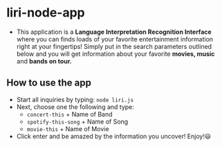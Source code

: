 # liri-node-app

* This application is a **Language Interpretation Recognition Interface** where you can finds loads of your favorite entertainment information right at your fingertips! Simply put in the search parameters outlined below and you will get information about your favorite **movies, music** and **bands on tour.**

## How to use the app

* Start all inquiries by typing: `node liri.js`
* Next, choose one the following and type:
    * `concert-this` + Name of Band
    * `spotify-this-song` + Name of Song
    * `movie-this` + Name of Movie
* Click enter and be amazed by the information you uncover! Enjoy!:smiley:   